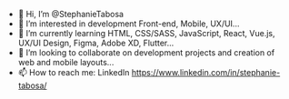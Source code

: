 - 👋 Hi, I’m @StephanieTabosa
- 👀 I’m interested in development Front-end, Mobile, UX/UI...
- 🌱 I’m currently learning HTML, CSS/SASS, JavaScript, React, Vue.js, UX/UI Design, Figma, Adobe XD, Flutter...
- 💞️ I’m looking to collaborate on development projects and creation of web and mobile layouts...
- 📫 How to reach me: LinkedIn https://www.linkedin.com/in/stephanie-tabosa/

